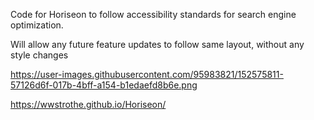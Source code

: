 Code for Horiseon to follow accessibility standards for search engine optimization.

Will allow any future feature updates to follow same layout, without any style changes

https://user-images.githubusercontent.com/95983821/152575811-57126d6f-017b-4bff-a154-b1edaefd8b6e.png

https://wwstrothe.github.io/Horiseon/
